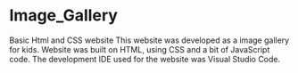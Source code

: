 # Image_Gallery
Basic Html and CSS website
This website was developed as a image gallery for kids. 
Website was built on HTML, using CSS and a bit of JavaScript code. The development IDE used for the website was Visual Studio Code.
